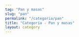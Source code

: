 ```yaml
---
tag: "Pan y masas"
slug: "pan"
permalink: "/categoria/pan"
title: "Categoría - Pan y masas"
layout: category
---
```

